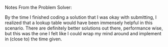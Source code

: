 Notes From the Problem Solver:

By the time I finished coding a solution that I was okay with submitting, I realized that a lookup table would have been immensely helpful in this scenario. There are definitely better solutions out there, performance wise, but this was the one I felt like I could wrap my mind around and implement in (close to) the time given. 






